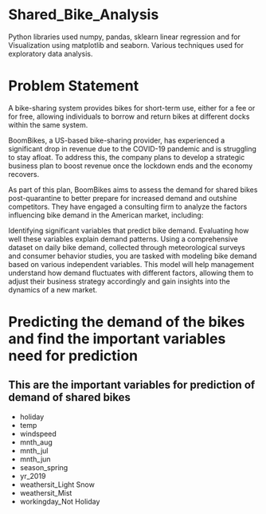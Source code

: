 # Shared_Bike_Analysis
Python libraries used numpy, pandas, sklearn linear regression and for Visualization using matplotlib and seaborn. Various techniques used for exploratory data analysis.
# Problem Statement
A bike-sharing system provides bikes for short-term use, either for a fee or for free, allowing individuals to borrow and return bikes at different docks within the same system.

BoomBikes, a US-based bike-sharing provider, has experienced a significant drop in revenue due to the COVID-19 pandemic and is struggling to stay afloat. To address this, the company plans to develop a strategic business plan to boost revenue once the lockdown ends and the economy recovers.

As part of this plan, BoomBikes aims to assess the demand for shared bikes post-quarantine to better prepare for increased demand and outshine competitors. They have engaged a consulting firm to analyze the factors influencing bike demand in the American market, including:

Identifying significant variables that predict bike demand.
Evaluating how well these variables explain demand patterns.
Using a comprehensive dataset on daily bike demand, collected through meteorological surveys and consumer behavior studies, you are tasked with modeling bike demand based on various independent variables. This model will help management understand how demand fluctuates with different factors, allowing them to adjust their business strategy accordingly and gain insights into the dynamics of a new market.


# Predicting the demand of the bikes and find the important variables need for prediction
## This are the important variables for prediction of demand of shared bikes
- holiday
- temp
- windspeed
- mnth_aug
- mnth_jul
- mnth_jun
- season_spring
- yr_2019
- weathersit_Light Snow
- weathersit_Mist
- workingday_Not Holiday






